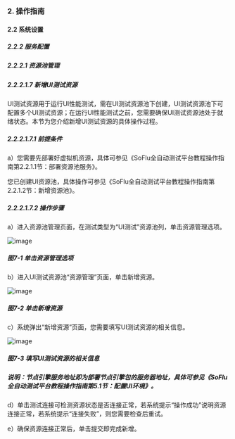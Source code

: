 ### 2. 操作指南

#### 2.2 系统设置

##### 2.2.2 服务配置

##### 2.2.2.1 资源池管理

##### 2.2.2.1.7 新增UI测试资源

UI测试资源用于运行UI性能测试，需在UI测试资源池下创建，UI测试资源池下可配置多个UI测试资源；在运行UI性能测试之前，您需要确保UI测试资源池处于就绪状态。本节为您介绍新增UI测试资源的具体操作过程。

##### 2.2.2.1.7.1 前提条件

a）您需要先部署好虚拟机资源，具体可参见《SoFlu全自动测试平台教程操作指南第2.2.1.1节：部署资源池服务》。

您已创建UI资源池，具体操作可参见《SoFlu全自动测试平台教程操作指南第2.2.1.2节：新增资源池》。

##### 2.2.2.1.7.2 操作步骤

a）进入资源池管理页面，在测试类型为“UI测试”资源池列，单击资源管理选项。

![image](https://user-images.githubusercontent.com/79617492/185327525-5fbc4013-2e9d-45d2-a68b-5d806191556f.png)

##### 图7-1 单击资源管理选项

b）进入UI测试资源池“资源管理”页面，单击新增资源。

![image](https://user-images.githubusercontent.com/79617492/185327571-99839b3b-79f9-440c-a402-9b82f1b17745.png)

##### 图7-2 单击新增资源

c）系统弹出“新增资源”页面，您需要填写UI测试资源的相关信息。

![image](https://user-images.githubusercontent.com/79617492/185327622-ffe4e0c1-d511-4a47-aec1-24f75a5c1b2c.png)

##### 图7-3 填写UI测试资源的相关信息

##### 说明：节点引擎服务地址即为部署节点引擎包的服务器地址，具体可参见《SoFlu全自动测试平台教程操作指南第5.1节：配置UI环境》。

d）单击测试连接可检测资源状态是否连接正常，若系统提示“操作成功”说明资源连接正常，若系统提示“连接失败”，则您需要检查后重试。

e）确保资源连接正常后，单击提交即完成新增。
